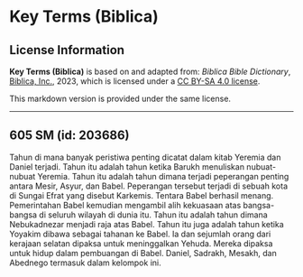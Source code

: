 # Key Terms (Biblica)

## License Information

**Key Terms (Biblica)** is based on and adapted from: _Biblica Bible Dictionary_, [Biblica, Inc.](https://www.biblica.com/), 2023, which is licensed under a [CC BY-SA 4.0 license](https://creativecommons.org/licenses/by-sa/4.0/legalcode.en).

This markdown version is provided under the same license.



--------------------------------

## 605 SM (id: 203686)

Tahun di mana banyak peristiwa penting dicatat dalam kitab Yeremia dan Daniel terjadi. Tahun itu adalah tahun ketika Barukh menuliskan nubuat\-nubuat Yeremia. Tahun itu adalah tahun dimana terjadi peperangan penting antara Mesir, Asyur, dan Babel. Peperangan tersebut terjadi di sebuah kota di Sungai Efrat yang disebut Karkemis. Tentara Babel berhasil menang. Pemerintahan Babel kemudian mengambil alih kekuasaan atas bangsa\-bangsa di seluruh wilayah di dunia itu. Tahun itu adalah tahun dimana Nebukadnezar menjadi raja atas Babel. Tahun itu juga adalah tahun ketika Yoyakim dibawa sebagai tahanan ke Babel. Ia dan sejumlah orang dari kerajaan selatan dipaksa untuk meninggalkan Yehuda. Mereka dipaksa untuk hidup dalam pembuangan di Babel. Daniel, Sadrakh, Mesakh, dan Abednego termasuk dalam kelompok ini.


